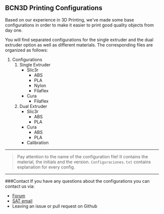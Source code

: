 BCN3D Printing Configurations
---------------------------------
Based on our experience in 3D Printing, we've made some base configurations in order to make it easier to print good quality objects from day one.

You will find separated configurations for the single extruder and the dual extruder option as well as different materials. The corresponding files are organized as follows:

1. Configurations
    1. Single Extruder
        + Slic3r
            + ABS
            + PLA
            + Nylon
            + Filaflex
        + Cura
            + Filaflex
    2. Dual Extruder
        + Slic3r
            + ABS
            + PLA
        + Cura
            + ABS
            + PLA
        + Calibration

---

>Pay attention to the name of the configuration file! 
>It contains the material, the initials and the version. `Configuraciones.txt` contains explanation for every config.

---

###Contact
If you have any questions about the configurations you can contact us via:

* [Forum](http://bcn3dtechnologies.com/es/forum)
* [SAT email](mailto:"sat@bcn3dtechnologies.com") 
* Leaving an issue or pull request on Github
